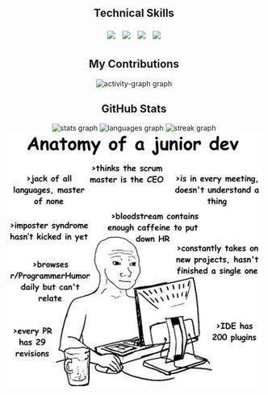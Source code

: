 <h2 align="center">Technical Skills</h2>
<div align="center">
  <img src="https://skillicons.dev/icons?i=python,c,cpp,java,react" height="40" style="margin: 5px;" />
  <img src="https://skillicons.dev/icons?i=html,css,javascript,dart,flutter,tailwindcss" height="40" style="margin: 5px;" />
  <img src="https://skillicons.dev/icons?i=nodejs,django,mysql,mongodb,git,github,vercel,docker,netlify" height="40" style="margin: 5px;" />
  <img src="https://skillicons.dev/icons?i=mongodb" height="40" style="margin: 5px;" />

<h2 align="center"> My Contributions </h2>
<div align="center">
  <img src="https://github-readme-activity-graph.vercel.app/graph?username=aridepai17&radius=16&theme=github-dark&area=true&order=5" height="250" alt="activity-graph graph" />
</div>

<h2 align="center">GitHub Stats</h2>
<div align="center">
  <img src="https://github-readme-stats.vercel.app/api?username=aridepai17&hide_title=false&hide_rank=false&show_icons=true&include_all_commits=true&count_private=true&disable_animations=false&theme=dark&locale=en&hide_border=false&order=1" height="150" alt="stats graph"  />
  <img src="https://github-readme-stats.vercel.app/api/top-langs?username=aridepai17&locale=en&hide_title=false&layout=compact&card_width=320&langs_count=5&theme=dark&hide_border=false&order=2" height="150" alt="languages graph"  />
  <img src="https://streak-stats.demolab.com?user=aridepai17&locale=en&mode=daily&theme=dark&hide_border=false&border_radius=5&order=3" height="150" alt="streak graph"  />
</div>

<div align="center">
  <img src="assets/juniordev.jpg" alt="Meme Image" style="width: 600px; height: auto;"/>
</div>
